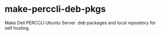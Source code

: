 # make-perccli-deb-pkgs
Make Dell PERCCLI Ubuntu Server .deb packages and local repository for self hosting.
